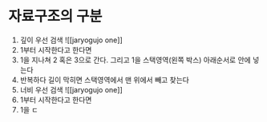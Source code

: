 # 자료구조의 구분

1. 깊이 우선 검색
![[jaryogujo one]]
 1. 1부터 시작한다고 한다면
 2. 1을 지나쳐 2 혹은 3으로 간다. 그리고 1을 스택영역(왼쪽 박스) 아래순서로 안에 넣는다
 3. 반복하다 길이 막히면 스택영역에서 맨 위에서 빼고 찾는다
2. 너비 우선 검색
![[jaryogujo one]]
 1. 1부터 시작한다고 한다면 
 2. 1을 ㄷ